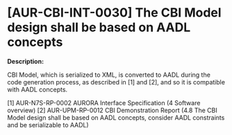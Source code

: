 # [AUR-CBI-INT-0030] The CBI Model design shall be based on AADL concepts

**Description:**

CBI Model, which is serialized to XML, is converted to AADL during the code generation process, as described in [1] and [2], and so it is compatible with AADL concepts.

[1] AUR-N7S-RP-0002 AURORA Interface Specification (4 Software overview)
[2] AUR-UPM-RP-0012 CBI Demonstration Report (4.8 The CBI Model design shall be based on AADL concepts, consider AADL constraints and be serializable to AADL)